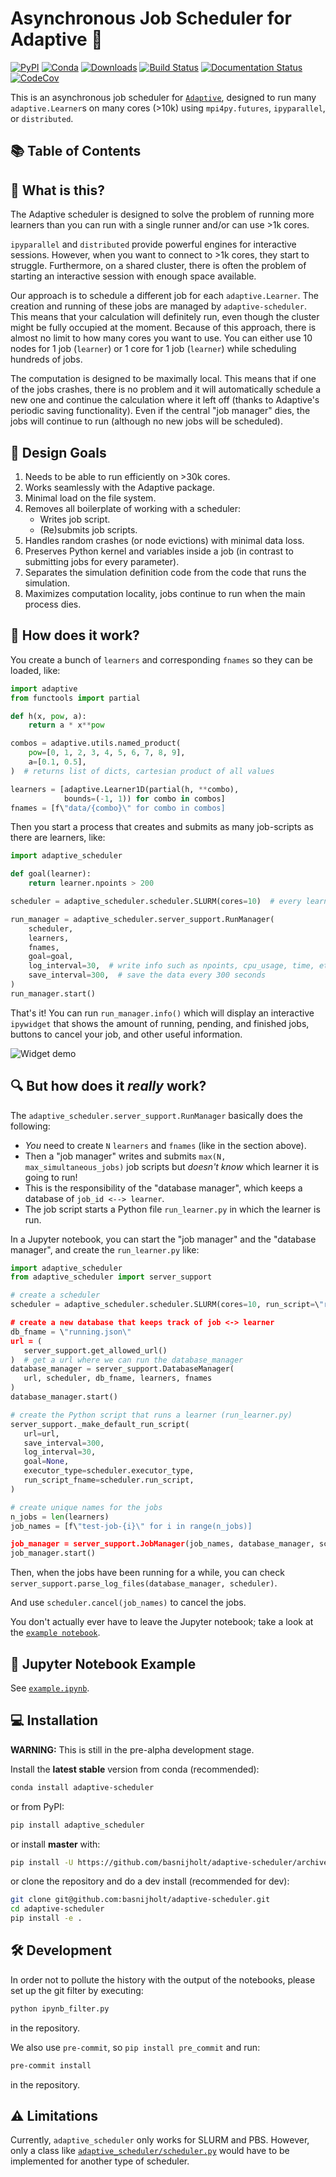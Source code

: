 # Asynchronous Job Scheduler for Adaptive :rocket:

[![PyPI](https://img.shields.io/pypi/v/adaptive-scheduler.svg)](https://pypi.python.org/pypi/adaptive-scheduler)
[![Conda](https://img.shields.io/conda/v/conda-forge/adaptive-scheduler.svg?label=conda-forge)](https://anaconda.org/conda-forge/adaptive-scheduler)
[![Downloads](https://anaconda.org/conda-forge/adaptive-scheduler/badges/downloads.svg)](https://anaconda.org/conda-forge/adaptive-scheduler)
[![Build Status](https://github.com/basnijholt/adaptive-scheduler/actions/workflows/pytest.yml/badge.svg)](https://github.com/basnijholt/adaptive-scheduler/actions/workflows/pytest.yml)
[![Documentation Status](https://readthedocs.org/projects/adaptive-scheduler/badge/?version=latest)](https://adaptive-scheduler.readthedocs.io/en/latest/?badge=latest)
[![CodeCov](https://codecov.io/gh/basnijholt/adaptive-scheduler/branch/main/graph/badge.svg)](https://codecov.io/gh/basnijholt/adaptive-scheduler)

This is an asynchronous job scheduler for [`Adaptive`](https://github.com/python-adaptive/adaptive/), designed to run many `adaptive.Learner`s on many cores (>10k) using `mpi4py.futures`, `ipyparallel`, or `distributed`.

## :books: Table of Contents
<!-- START doctoc generated TOC please keep comment here to allow auto update -->
<!-- DON'T EDIT THIS SECTION, INSTEAD RE-RUN doctoc TO UPDATE -->


<!-- END doctoc generated TOC please keep comment here to allow auto update -->


## :thinking: What is this?

The Adaptive scheduler is designed to solve the problem of running more learners than you can run with a single runner and/or can use >1k cores.

`ipyparallel` and `distributed` provide powerful engines for interactive sessions. However, when you want to connect to >1k cores, they start to struggle. Furthermore, on a shared cluster, there is often the problem of starting an interactive session with enough space available.

Our approach is to schedule a different job for each `adaptive.Learner`. The creation and running of these jobs are managed by `adaptive-scheduler`. This means that your calculation will definitely run, even though the cluster might be fully occupied at the moment. Because of this approach, there is almost no limit to how many cores you want to use. You can either use 10 nodes for 1 job (`learner`) or 1 core for 1 job (`learner`) while scheduling hundreds of jobs.

The computation is designed to be maximally local. This means that if one of the jobs crashes, there is no problem and it will automatically schedule a new one and continue the calculation where it left off (thanks to Adaptive's periodic saving functionality). Even if the central \"job manager\" dies, the jobs will continue to run (although no new jobs will be scheduled).

## :dart: Design Goals

1. Needs to be able to run efficiently on >30k cores.
2. Works seamlessly with the Adaptive package.
3. Minimal load on the file system.
4. Removes all boilerplate of working with a scheduler:
   - Writes job script.
   - (Re)submits job scripts.
5. Handles random crashes (or node evictions) with minimal data loss.
6. Preserves Python kernel and variables inside a job (in contrast to submitting jobs for every parameter).
7. Separates the simulation definition code from the code that runs the simulation.
8. Maximizes computation locality, jobs continue to run when the main process dies.

## :test_tube: How does it work?

You create a bunch of `learners` and corresponding `fnames` so they can be loaded, like:

```python
import adaptive
from functools import partial

def h(x, pow, a):
    return a * x**pow

combos = adaptive.utils.named_product(
    pow=[0, 1, 2, 3, 4, 5, 6, 7, 8, 9],
    a=[0.1, 0.5],
)  # returns list of dicts, cartesian product of all values

learners = [adaptive.Learner1D(partial(h, **combo),
            bounds=(-1, 1)) for combo in combos]
fnames = [f\"data/{combo}\" for combo in combos]
```

Then you start a process that creates and submits as many job-scripts as there are learners, like:

```python
import adaptive_scheduler

def goal(learner):
    return learner.npoints > 200

scheduler = adaptive_scheduler.scheduler.SLURM(cores=10)  # every learner gets this many cores

run_manager = adaptive_scheduler.server_support.RunManager(
    scheduler,
    learners,
    fnames,
    goal=goal,
    log_interval=30,  # write info such as npoints, cpu_usage, time, etc. to the job log file
    save_interval=300,  # save the data every 300 seconds
)
run_manager.start()
```

That's it! You can run `run_manager.info()` which will display an interactive `ipywidget` that shows the amount of running, pending, and finished jobs, buttons to cancel your job, and other useful information.

![Widget demo](http://files.nijho.lt/info.gif)

## :mag: But how does it *really* work?

The `adaptive_scheduler.server_support.RunManager` basically does the following:

- *You* need to create `N` `learners` and `fnames` (like in the section above).
- Then a \"job manager\" writes and submits `max(N, max_simultaneous_jobs)` job scripts but *doesn't know* which learner it is going to run!
- This is the responsibility of the \"database manager\", which keeps a database of `job_id <--> learner`.
- The job script starts a Python file `run_learner.py` in which the learner is run.

In a Jupyter notebook, you can start the \"job manager\" and the \"database manager\", and create the `run_learner.py` like:

```python
import adaptive_scheduler
from adaptive_scheduler import server_support

# create a scheduler
scheduler = adaptive_scheduler.scheduler.SLURM(cores=10, run_script=\"run_learner.py\",)

# create a new database that keeps track of job <-> learner
db_fname = \"running.json\"
url = (
   server_support.get_allowed_url()
)  # get a url where we can run the database_manager
database_manager = server_support.DatabaseManager(
   url, scheduler, db_fname, learners, fnames
)
database_manager.start()

# create the Python script that runs a learner (run_learner.py)
server_support._make_default_run_script(
   url=url,
   save_interval=300,
   log_interval=30,
   goal=None,
   executor_type=scheduler.executor_type,
   run_script_fname=scheduler.run_script,
)

# create unique names for the jobs
n_jobs = len(learners)
job_names = [f\"test-job-{i}\" for i in range(n_jobs)]

job_manager = server_support.JobManager(job_names, database_manager, scheduler)
job_manager.start()
```

Then, when the jobs have been running for a while, you can check `server_support.parse_log_files(database_manager, scheduler)`.

And use `scheduler.cancel(job_names)` to cancel the jobs.

You don't actually ever have to leave the Jupyter notebook; take a look at the [`example notebook`](https://github.com/basnijholt/adaptive-scheduler/blob/master/example.ipynb).

## :notebook: Jupyter Notebook Example

See [`example.ipynb`](https://github.com/basnijholt/adaptive-scheduler/blob/master/example.ipynb).

## :computer: Installation

**WARNING:** This is still in the pre-alpha development stage.

Install the **latest stable** version from conda (recommended):

```bash
conda install adaptive-scheduler
```

or from PyPI:

```bash
pip install adaptive_scheduler
```

or install **master** with:

```bash
pip install -U https://github.com/basnijholt/adaptive-scheduler/archive/master.zip
```

or clone the repository and do a dev install (recommended for dev):

```bash
git clone git@github.com:basnijholt/adaptive-scheduler.git
cd adaptive-scheduler
pip install -e .
```

## :hammer_and_wrench: Development

In order not to pollute the history with the output of the notebooks, please set up the git filter by executing:

```bash
python ipynb_filter.py
```

in the repository.

We also use `pre-commit`, so `pip install pre_commit` and run:

```bash
pre-commit install
```

in the repository.

## :warning: Limitations

Currently, `adaptive_scheduler` only works for SLURM and PBS.
However, only a class like [`adaptive_scheduler/scheduler.py`](https://github.com/basnijholt/adaptive-scheduler/blob/master/adaptive_scheduler/scheduler.py#L471) would have to be implemented for another type of scheduler.
